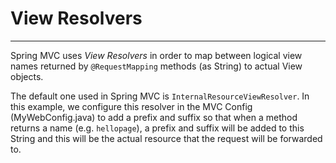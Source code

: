 # View Resolvers
---

Spring MVC uses _View Resolvers_ in order to map between logical view names returned by `@RequestMapping` methods (as String)
to actual View objects.

The default one used in Spring MVC is `InternalResourceViewResolver`. In this example, we configure this resolver
in the MVC Config (MyWebConfig.java) to add a prefix and suffix so that when a method returns a name (e.g. `hellopage`), 
a prefix and suffix will be added to this String and this will be the actual resource that the request will be forwarded to.